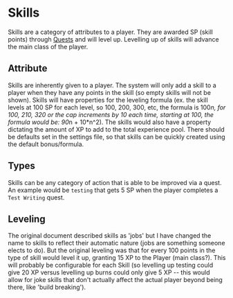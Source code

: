 # Skills

Skills are a category of attributes to a player.  They are awarded SP (skill points)
through [Quests](quests.md) and will level up.  Levelling up of skills will advance
the main class of the player.

## Attribute

Skills are inherently given to a player.  The system will only add a skill to a
player when they have any points in the skill (so empty skills will not be shown).
Skills will have properties for the leveling formula (ex. the skill levels at 100
SP for each level, so 100, 200, 300, etc, the formula is 100*n, for 100, 210, 320 or
the cap increments by 10 each time, starting at 100, the formula would be: 90*n +
10*n^2).  The skills would also have a property dictating the amount of XP to add to
the total experience pool.  There should be defaults set in the settings file, so
that skills can be quickly created using the default bonus/formula.

## Types

Skills can be any category of action that is able to be improved via a quest.  An
example would be `testing` that gets 5 SP when the player completes a `Test Writing`
quest.

## Leveling

The original document described skills as 'jobs' but I have changed the name to
skills to reflect their automatic nature (jobs are something someone elects to do).
But the original leveling was that for every 100 points in the type of skill would
level it up, granting 15 XP to the Player (main class?).  This will probably be
configurable for each Skill (so levelling up testing could give 20 XP versus
levelling up burns could only give 5 XP -- this would allow for joke skills that
don't actually affect the actual player beyond being there, like 'build breaking').
